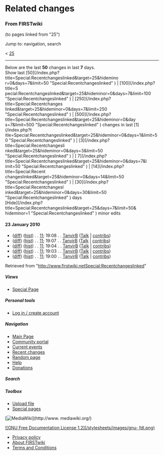 # Related changes

### From FIRSTwiki

(to pages linked from "25")

Jump to: navigation, search

&lt; [25](/index.php?title=25&redirect=no "25" )  

* * *

Below are the last **50** changes in last **7** days.  
Show last [50](/index.php?title=Special:Recentchangeslinked&target=25&hidemino
r=0&days=7&limit=50 "Special:Recentchangeslinked" ) | [100](/index.php?title=S
pecial:Recentchangeslinked&target=25&hideminor=0&days=7&limit=100
"Special:Recentchangeslinked" ) | [250](/index.php?title=Special:Recentchanges
linked&target=25&hideminor=0&days=7&limit=250 "Special:Recentchangeslinked" )
| [500](/index.php?title=Special:Recentchangeslinked&target=25&hideminor=0&day
s=7&limit=500 "Special:Recentchangeslinked" ) changes in last [1](/index.php?t
itle=Special:Recentchangeslinked&target=25&hideminor=0&days=1&limit=50
"Special:Recentchangeslinked" ) | [3](/index.php?title=Special:Recentchangesli
nked&target=25&hideminor=0&days=3&limit=50 "Special:Recentchangeslinked" ) | [
7](/index.php?title=Special:Recentchangeslinked&target=25&hideminor=0&days=7&l
imit=50 "Special:Recentchangeslinked" ) | [14](/index.php?title=Special:Recent
changeslinked&target=25&hideminor=0&days=14&limit=50
"Special:Recentchangeslinked" ) | [30](/index.php?title=Special:Recentchangesl
inked&target=25&hideminor=0&days=30&limit=50 "Special:Recentchangeslinked" )
days  
[Hide](/index.php?title=Special:Recentchangeslinked&target=25&days=7&limit=50&
hideminor=1 "Special:Recentchangeslinked" ) minor edits

#### 23 January 2010

  * ([diff](/index.php?title=11&curid=1090&diff=74809&oldid=74808 "11" )) ([hist](/index.php?title=11&curid=1090&action=history "11" )) . . [11](11 "11" ); 19:08 . . [TanvirB](/index.php?title=User:TanvirB&action=edit "User:TanvirB" ) ([Talk](/index.php?title=User_talk:TanvirB&action=edit "User talk:TanvirB" ) | [contribs](/index.php?title=Special:Contributions&target=TanvirB "Special:Contributions" ))
  * ([diff](/index.php?title=11&curid=1090&diff=74808&oldid=74807 "11" )) ([hist](/index.php?title=11&curid=1090&action=history "11" )) . . [11](11 "11" ); 19:07 . . [TanvirB](/index.php?title=User:TanvirB&action=edit "User:TanvirB" ) ([Talk](/index.php?title=User_talk:TanvirB&action=edit "User talk:TanvirB" ) | [contribs](/index.php?title=Special:Contributions&target=TanvirB "Special:Contributions" ))
  * ([diff](/index.php?title=11&curid=1090&diff=74807&oldid=74806 "11" )) ([hist](/index.php?title=11&curid=1090&action=history "11" )) . . [11](11 "11" ); 19:04 . . [TanvirB](/index.php?title=User:TanvirB&action=edit "User:TanvirB" ) ([Talk](/index.php?title=User_talk:TanvirB&action=edit "User talk:TanvirB" ) | [contribs](/index.php?title=Special:Contributions&target=TanvirB "Special:Contributions" ))
  * ([diff](/index.php?title=11&curid=1090&diff=74806&oldid=74805 "11" )) ([hist](/index.php?title=11&curid=1090&action=history "11" )) . . [11](11 "11" ); 19:03 . . [TanvirB](/index.php?title=User:TanvirB&action=edit "User:TanvirB" ) ([Talk](/index.php?title=User_talk:TanvirB&action=edit "User talk:TanvirB" ) | [contribs](/index.php?title=Special:Contributions&target=TanvirB "Special:Contributions" ))
  * ([diff](/index.php?title=11&curid=1090&diff=74805&oldid=62904 "11" )) ([hist](/index.php?title=11&curid=1090&action=history "11" )) . . [11](11 "11" ); 19:00 . . [TanvirB](/index.php?title=User:TanvirB&action=edit "User:TanvirB" ) ([Talk](/index.php?title=User_talk:TanvirB&action=edit "User talk:TanvirB" ) | [contribs](/index.php?title=Special:Contributions&target=TanvirB "Special:Contributions" ))

Retrieved from
"<http://www.firstwiki.netSpecial:Recentchangeslinked>"

##### Views

  * [Special Page](Special:Recentchangeslinked/25)

##### Personal tools

  * [Log in / create account](/index.php?title=Special:Userlogin&returnto=Special:Recentchangeslinked)

[](Main_Page "Main Page" )

##### Navigation

  * [Main Page](Main_Page)
  * [Community portal](FIRSTwiki:Community_portal)
  * [Current events](Current_events)
  * [Recent changes](Special:Recentchanges)
  * [Random page](Special:Random)
  * [Help](FIRSTwiki:Help)
  * [Donations](FIRSTwiki:Site_support)

##### Search



##### Toolbox

  * [Upload file](Special:Upload)
  * [Special pages](Special:Specialpages)

[![MediaWiki](/skins/common/images/poweredby_mediawiki_88x31.png)](http://www.
mediawiki.org/)

[![GNU Free Documentation License 1.2](/stylesheets/images/gnu-
fdl.png)](http://www.gnu.org/copyleft/fdl.html)

  * [Privacy policy](FIRSTwiki:Privacy_policy "FIRSTwiki:Privacy policy" )
  * [About FIRSTwiki](FIRSTwiki:About "FIRSTwiki:About" )
  * [Terms and Conditions](FIRSTwiki:Terms_and_conditions "FIRSTwiki:Terms and conditions" )

